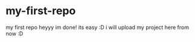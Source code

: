 # my-first-repo
 my first repo
 heyyy im done!
 its easy :D
 i will upload my project here from now :D
